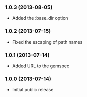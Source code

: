 ### 1.0.3 (2013-08-05)

* Added the :base_dir option

### 1.0.2 (2013-07-15)

* Fixed the escaping of path names

### 1.0.1 (2013-07-14)

* Added URL to the gemspec

### 1.0.0 (2013-07-14)

* Initial public release


